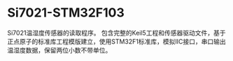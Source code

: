 # Si7021-STM32F103
Si7021温湿度传感器的读取程序。
包含完整的Keil5工程和传感器驱动文件，基于正点原子的标准库工程模版建立，使用STM32F1标准库，模拟IIC接口，串口输出温湿度数据，保留两位小数不带单位。
